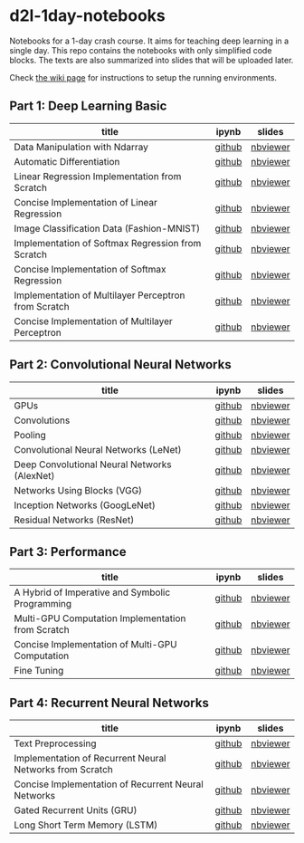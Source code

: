 # d2l-1day-notebooks


Notebooks for a 1-day crash course. It aims for teaching deep learning in a single day. This repo contains the notebooks with only simplified code blocks. The texts are also summarized into slides that will be uploaded later.

Check [the wiki page](https://github.com/mli/1day-notebooks/wiki) for instructions to setup the running environments.

## Part 1: Deep Learning Basic

| title                               |  ipynb    |  slides    |
| ------------------------------ | ---- | ---- |
| Data Manipulation with Ndarray | [github](https://github.com/mli/d2l-1day-notebooks/blob/master/notebooks-1/1-ndarray.ipynb) | [nbviewer](https://nbviewer.jupyter.org/format/slides/github/mli/d2l-1day-notebooks/blob/master/notebooks-1/1-ndarray.ipynb#/) |
| Automatic Differentiation | [github](https://github.com/mli/d2l-1day-notebooks/blob/master/notebooks-1/2-autograd.ipynb) | [nbviewer](https://nbviewer.jupyter.org/format/slides/github/mli/d2l-1day-notebooks/blob/master/notebooks-1/2-autograd.ipynb#/) |
| Linear Regression Implementation from Scratch | [github](https://github.com/mli/d2l-1day-notebooks/blob/master/notebooks-1/3-linear-regression-scratch.ipynb) | [nbviewer](https://nbviewer.jupyter.org/format/slides/github/mli/d2l-1day-notebooks/blob/master/notebooks-1/3-linear-regression-scratch.ipynb#/) |
| Concise Implementation of Linear Regression | [github](https://github.com/mli/d2l-1day-notebooks/blob/master/notebooks-1/4-linear-regression-gluon.ipynb) | [nbviewer](https://nbviewer.jupyter.org/format/slides/github/mli/d2l-1day-notebooks/blob/master/notebooks-1/4-linear-regression-gluon.ipynb#/) |
| Image Classification Data (Fashion-MNIST) | [github](https://github.com/mli/d2l-1day-notebooks/blob/master/notebooks-1/5-fashion-mnist.ipynb) | [nbviewer](https://nbviewer.jupyter.org/format/slides/github/mli/d2l-1day-notebooks/blob/master/notebooks-1/5-fashion-mnist.ipynb#/) |
| Implementation of Softmax Regression from Scratch | [github](https://github.com/mli/d2l-1day-notebooks/blob/master/notebooks-1/6-softmax-regression-scratch.ipynb) | [nbviewer](https://nbviewer.jupyter.org/format/slides/github/mli/d2l-1day-notebooks/blob/master/notebooks-1/6-softmax-regression-scratch.ipynb#/) |
| Concise Implementation of Softmax Regression | [github](https://github.com/mli/d2l-1day-notebooks/blob/master/notebooks-1/7-softmax-regression-gluon.ipynb) | [nbviewer](https://nbviewer.jupyter.org/format/slides/github/mli/d2l-1day-notebooks/blob/master/notebooks-1/7-softmax-regression-gluon.ipynb#/) |
| Implementation of Multilayer Perceptron from Scratch | [github](https://github.com/mli/d2l-1day-notebooks/blob/master/notebooks-1/8-mlp-scratch.ipynb) | [nbviewer](https://nbviewer.jupyter.org/format/slides/github/mli/d2l-1day-notebooks/blob/master/notebooks-1/8-mlp-scratch.ipynb#/) |
| Concise Implementation of Multilayer Perceptron | [github](https://github.com/mli/d2l-1day-notebooks/blob/master/notebooks-1/9-mlp-gluon.ipynb) | [nbviewer](https://nbviewer.jupyter.org/format/slides/github/mli/d2l-1day-notebooks/blob/master/notebooks-1/9-mlp-gluon.ipynb#/) |

## Part 2: Convolutional Neural Networks

| title                                        | ipynb                                                        | slides                                                         |
| -------------------------------------------- | ------------------------------------------------------------ | ------------------------------------------------------------ |
| GPUs                                         | [github](https://github.com/mli/d2l-1day-notebooks/blob/master/notebooks-2/1-use-gpu.ipynb) | [nbviewer](https://nbviewer.jupyter.org/format/slides/github/mli/d2l-1day-notebooks/blob/master/notebooks-2/1-use-gpu.ipynb#/) |
| Convolutions                                 | [github](https://github.com/mli/d2l-1day-notebooks/blob/master/notebooks-2/2-conv-layer.ipynb) | [nbviewer](https://nbviewer.jupyter.org/format/slides/github/mli/d2l-1day-notebooks/blob/master/notebooks-2/2-conv-layer.ipynb#/) |
| Pooling                                      | [github](https://github.com/mli/d2l-1day-notebooks/blob/master/notebooks-2/3-pooling.ipynb) | [nbviewer](https://nbviewer.jupyter.org/format/slides/github/mli/d2l-1day-notebooks/blob/master/notebooks-2/3-pooling.ipynb#/) |
| Convolutional Neural Networks (LeNet)        | [github](https://github.com/mli/d2l-1day-notebooks/blob/master/notebooks-2/4-lenet.ipynb) | [nbviewer](https://nbviewer.jupyter.org/format/slides/github/mli/d2l-1day-notebooks/blob/master/notebooks-2/4-lenet.ipynb#/) |
| Deep Convolutional Neural Networks (AlexNet) | [github](https://github.com/mli/d2l-1day-notebooks/blob/master/notebooks-2/5-alexnet.ipynb) | [nbviewer](https://nbviewer.jupyter.org/format/slides/github/mli/d2l-1day-notebooks/blob/master/notebooks-2/5-alexnet.ipynb#/) |
| Networks Using Blocks (VGG)                  | [github](https://github.com/mli/d2l-1day-notebooks/blob/master/notebooks-2/6-vgg.ipynb) | [nbviewer](https://nbviewer.jupyter.org/format/slides/github/mli/d2l-1day-notebooks/blob/master/notebooks-2/6-vgg.ipynb#/) |
| Inception Networks (GoogLeNet)                   | [github](https://github.com/mli/d2l-1day-notebooks/blob/master/notebooks-2/7-googlenet.ipynb) | [nbviewer](https://nbviewer.jupyter.org/format/slides/github/mli/d2l-1day-notebooks/blob/master/notebooks-2/7-googlenet.ipynb#/) |
| Residual Networks (ResNet)                   | [github](https://github.com/mli/d2l-1day-notebooks/blob/master/notebooks-2/8-resnet.ipynb) | [nbviewer](https://nbviewer.jupyter.org/format/slides/github/mli/d2l-1day-notebooks/blob/master/notebooks-2/8-resnet.ipynb#/) |

## Part 3: Performance

| title                                             | ipynb                                                        | slides                                                         |
| ------------------------------------------------- | ------------------------------------------------------------ | ------------------------------------------------------------ |
| A Hybrid of Imperative and Symbolic Programming   | [github](https://github.com/mli/d2l-1day-notebooks/blob/master/notebooks-3/1-hybridize.ipynb) | [nbviewer](https://nbviewer.jupyter.org/format/slides/github/mli/d2l-1day-notebooks/blob/master/notebooks-3/1-hybridize.ipynb#/) |
| Multi-GPU Computation Implementation from Scratch | [github](https://github.com/mli/d2l-1day-notebooks/blob/master/notebooks-3/2-multiple-gpus.ipynb) | [nbviewer](https://nbviewer.jupyter.org/format/slides/github/mli/d2l-1day-notebooks/blob/master/notebooks-3/2-multiple-gpus.ipynb#/) |
| Concise Implementation of Multi-GPU Computation   | [github](https://github.com/mli/d2l-1day-notebooks/blob/master/notebooks-3/3-multiple-gpus-gluon.ipynb) | [nbviewer](https://nbviewer.jupyter.org/format/slides/github/mli/d2l-1day-notebooks/blob/master/notebooks-3/3-multiple-gpus-gluon.ipynb#/) |
| Fine Tuning                                       | [github](https://github.com/mli/d2l-1day-notebooks/blob/master/notebooks-3/4-fine-tuning.ipynb) | [nbviewer](https://nbviewer.jupyter.org/format/slides/github/mli/d2l-1day-notebooks/blob/master/notebooks-3/4-fine-tuning.ipynb#/) |

## Part 4: Recurrent Neural Networks

| title                                                    | ipynb                                                        | slides                                                         |
| -------------------------------------------------------- | ------------------------------------------------------------ | ------------------------------------------------------------ |
| Text Preprocessing                                       | [github](https://github.com/mli/d2l-1day-notebooks/blob/master/notebooks-4/1-text-preprocessing.ipynb) | [nbviewer](https://nbviewer.jupyter.org/format/slides/github/mli/d2l-1day-notebooks/blob/master/notebooks-4/1-text-preprocessing.ipynb#/) |
| Implementation of Recurrent Neural Networks from Scratch | [github](https://github.com/mli/d2l-1day-notebooks/blob/master/notebooks-4/2-rnn-scratch.ipynb) | [nbviewer](https://nbviewer.jupyter.org/format/slides/github/mli/d2l-1day-notebooks/blob/master/notebooks-4/2-rnn-scratch.ipynb#/) |
| Concise Implementation of Recurrent Neural Networks      | [github](https://github.com/mli/d2l-1day-notebooks/blob/master/notebooks-4/3-rnn-gluon.ipynb) | [nbviewer](https://nbviewer.jupyter.org/format/slides/github/mli/d2l-1day-notebooks/blob/master/notebooks-4/3-rnn-gluon.ipynb#/) |
| Gated Recurrent Units (GRU)                              | [github](https://github.com/mli/d2l-1day-notebooks/blob/master/notebooks-4/4-gru.ipynb) | [nbviewer](https://nbviewer.jupyter.org/format/slides/github/mli/d2l-1day-notebooks/blob/master/notebooks-4/4-gru.ipynb#/) |
| Long Short Term Memory (LSTM)                            | [github](https://github.com/mli/d2l-1day-notebooks/blob/master/notebooks-4/5-lstm.ipynb) | [nbviewer](https://nbviewer.jupyter.org/format/slides/github/mli/d2l-1day-notebooks/blob/master/notebooks-4/5-lstm.ipynb#/) |


